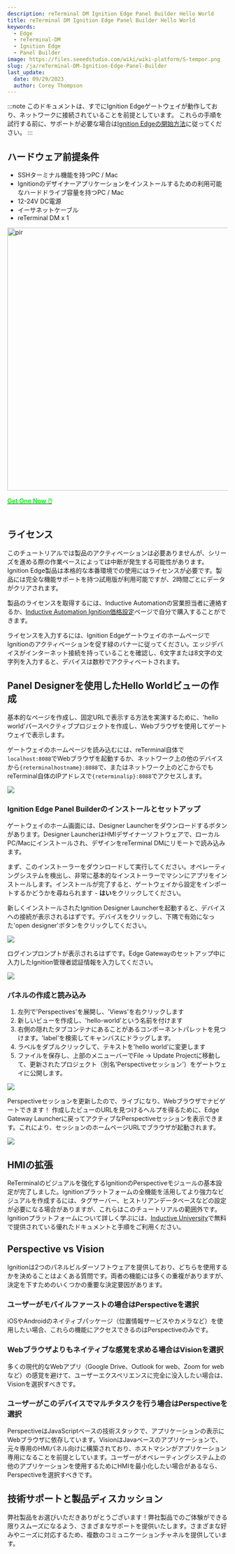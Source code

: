 ```yaml
---
description: reTerminal DM Ignition Edge Panel Builder Hello World
title: reTerminal DM Ignition Edge Panel Builder Hello World
keywords:
  - Edge
  - reTerminal-DM
  - Ignition Edge
  - Panel Builder
image: https://files.seeedstudio.com/wiki/wiki-platform/S-tempor.png
slug: /ja/reTerminal-DM-Ignition-Edge-Panel-Builder
last_update:
  date: 09/29/2023
  author: Corey Thompson
---
```


:::note
このドキュメントは、すでにIgnition Edgeゲートウェイが動作しており、ネットワークに接続されていることを前提としています。
これらの手順を試行する前に、サポートが必要な場合は[Ignition Edgeの開始方法](/ja/reTerminal-DM-Getting-Started-with-Ignition-Edge)に従ってください。
:::

## ハードウェア前提条件
- SSHターミナル機能を持つPC / Mac
- Ignitionのデザイナーアプリケーションをインストールするための利用可能なハードドライブ容量を持つPC / Mac
- 12-24V DC電源
- イーサネットケーブル
- reTerminal DM x 1

<p style={{textAlign: 'center'}}><img src="https://media-cdn.seeedstudio.com/media/catalog/product/cache/bb49d3ec4ee05b6f018e93f896b8a25d/3/-/3--114070201-reterminal-dm---font.jpg" alt="pir" width="600" height="auto"/></p>

<div class="get_one_now_container" style={{textAlign: 'center'}}>
    <a class="get_one_now_item" href="https://www.seeedstudio.com/reTerminal-DM-p-5616.html" target="_blank">
            <strong><span><font color={'FFFFFF'} size={"4"}> Get One Now 🖱️</font></span></strong>
    </a>
</div>

<br />

## ライセンス
このチュートリアルでは製品のアクティベーションは必要ありませんが、シリーズを進める際の作業ペースによっては中断が発生する可能性があります。Ignition Edge製品は本格的な本番環境での使用にはライセンスが必要です。製品には完全な機能サポートを持つ試用版が利用可能ですが、2時間ごとにデータがクリアされます。

製品のライセンスを取得するには、Inductive Automationの営業担当者に連絡するか、[Inductive Automation Ignition価格設定](https://inductiveautomation.com/pricing/ignition)ページで自分で購入することができます。

ライセンスを入力するには、Ignition EdgeゲートウェイのホームページでIgnitionのアクティベーションを促す緑のバナーに従ってください。エッジデバイスがインターネット接続を持っていることを確認し、6文字または8文字の文字列を入力すると、デバイスは数秒でアクティベートされます。

## Panel Designerを使用したHello Worldビューの作成

基本的なページを作成し、固定URLで表示する方法を実演するために、'hello world'パースペクティブプロジェクトを作成し、Webブラウザを使用してゲートウェイで表示します。

ゲートウェイのホームページを読み込むには、reTerminal自体で`localhost:8088`でWebブラウザを起動するか、ネットワーク上の他のデバイスから`{reterminalhostname}:8088`で、またはネットワーク上のどこからでもreTerminal自体のIPアドレスで`{reterminalip}:8088`でアクセスします。

<p style={{textAlign: 'center'}}>
  <img src="https://files.seeedstudio.com/wiki/wiki-ranger/Contributions/reTerminal-DM-Ignition/ignition-edge-launch-screen.png" />
</p>

### Ignition Edge Panel Builderのインストールとセットアップ

ゲートウェイのホーム画面には、Designer Launcherをダウンロードするボタンがあります。Designer LauncherはHMIデザイナーソフトウェアで、ローカルPC/Macにインストールされ、デザインをreTerminal DMにリモートで読み込みます。

まず、このインストーラーをダウンロードして実行してください。オペレーティングシステムを検出し、非常に基本的なインストーラーでマシンにアプリをインストールします。インストールが完了すると、ゲートウェイから設定をインポートするかどうかを尋ねられます - **はい**をクリックしてください。

新しくインストールされたIgnition Designer Launcherを起動すると、デバイスへの接続が表示されるはずです。デバイスをクリックし、下隅で有効になった'open designer'ボタンをクリックしてください。

<p style={{textAlign: 'center'}}>
  <img src="https://files.seeedstudio.com/wiki/wiki-ranger/Contributions/reTerminal-DM-Ignition/ignition-designer-launcher.png" />
</p>

ログインプロンプトが表示されるはずです。Edge Gatewayのセットアップ中に入力したIgnition管理者認証情報を入力してください。

<p style={{textAlign: 'center'}}>
  <img src="https://files.seeedstudio.com/wiki/wiki-ranger/Contributions/reTerminal-DM-Ignition/ignition-designer-login.png" />
</p>

### パネルの作成と読み込み

1. 左列で'Perspectives'を展開し、'Views'を右クリックします
2. 新しいビューを作成し、'hello-world'という名前を付けます
3. 右側の隠れたタブコンテナにあることがあるコンポーネントパレットを見つけます。'label'を検索してキャンバスにドラッグします。
4. ラベルをダブルクリックして、テキストを'hello world'に変更します
5. ファイルを保存し、上部のメニューバーでFile -> Update Projectに移動して、更新されたプロジェクト（別名'Perspectiveセッション'）をゲートウェイに公開します。

<p style={{textAlign: 'center'}}>
  <img src="https://files.seeedstudio.com/wiki/wiki-ranger/Contributions/reTerminal-DM-Ignition/ignition-panel-create-helloworld.gif" />
</p>

Perspectiveセッションを更新したので、ライブになり、Webブラウザでナビゲートできます！
作成したビューのURLを見つけるヘルプを得るために、Edge Gateway Launcherに戻ってアクティブなPerspectiveセッションを表示できます。これにより、セッションのホームページURLでブラウザが起動されます。

<p style={{textAlign: 'center'}}>
  <img src="https://files.seeedstudio.com/wiki/wiki-ranger/Contributions/reTerminal-DM-Ignition/ignition-panel-view-helloworld.gif" />
</p>

## HMIの拡張
ReTerminalのビジュアルを強化するIgnitionのPerspectiveモジュールの基本設定が完了しました。Ignitionプラットフォームの全機能を活用してより強力なビジュアルを作成するには、タグサーバー、ヒストリアンデータベースなどの設定が必要になる場合がありますが、これらはこのチュートリアルの範囲外です。Ignitionプラットフォームについて詳しく学ぶには、[Inductive University](https://inductiveuniversity.com/)で無料で提供されている優れたドキュメントと手順をご利用ください。

## Perspective vs Vision
Ignitionは2つのパネルビルダーソフトウェアを提供しており、どちらを使用するかを決めることはよくある質問です。両者の機能には多くの重複がありますが、決定を下すためのいくつかの重要な決定要因があります。

### ユーザーがモバイルファーストの場合はPerspectiveを選択
iOSやAndroidのネイティブパッケージ（位置情報サービスやカメラなど）を使用したい場合、これらの機能にアクセスできるのはPerspectiveのみです。

### Webブラウザよりもネイティブな感覚を求める場合はVisionを選択
多くの現代的なWebアプリ（Google Drive、Outlook for web、Zoom for webなど）の感覚を避けて、ユーザーエクスペリエンスに完全に没入したい場合は、Visionを選択すべきです。

### ユーザーがこのデバイスでマルチタスクを行う場合はPerspectiveを選択
PerspectiveはJavaScriptベースの技術スタックで、アプリケーションの表示にWebブラウザに依存しています。VisionはJavaベースのアプリケーションで、元々専用のHMIパネル向けに構築されており、ホストマシンがアプリケーション専用になることを前提としています。ユーザーがオペレーティングシステム上の他のアプリケーションを使用するためにHMIを最小化したい場合があるなら、Perspectiveを選択すべきです。

## 技術サポートと製品ディスカッション

弊社製品をお選びいただきありがとうございます！弊社製品でのご体験ができる限りスムーズになるよう、さまざまなサポートを提供いたします。さまざまな好みやニーズに対応するため、複数のコミュニケーションチャネルを提供しています。

<div class="button_tech_support_container">
<a href="https://forum.seeedstudio.com/" class="button_forum"></a> 
<a href="https://www.seeedstudio.com/contacts" class="button_email"></a>
</div>

<div class="button_tech_support_container">
<a href="https://discord.gg/eWkprNDMU7" class="button_discord"></a> 
<a href="https://github.com/Seeed-Studio/wiki-documents/discussions/69" class="button_discussion"></a>
</div>
